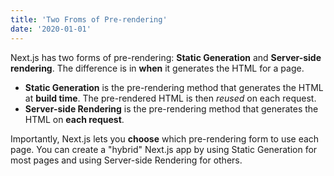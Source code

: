 ```yaml
---
title: 'Two Froms of Pre-rendering'
date: '2020-01-01'
---
```


Next.js has two forms of pre-rendering: **Static Generation** and **Server-side rendering**. The difference is in **when** it generates the HTML for a page.

- **Static Generation** is the pre-rendering method that generates the HTML at **build time**. The pre-rendered HTML is then _reused_ on each request.
- **Server-side Rendering** is the pre-rendering method that generates the HTML on **each request**.

Importantly, Next.js lets you **choose** which pre-rendering form to use each page. You can create a "hybrid" Next.js app by using Static Generation for most pages and using Server-side Rendering for others.
